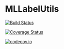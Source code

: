 # MLLabelUtils

[![Build Status](https://travis-ci.org/Evizero/MLLabelUtils.jl.svg?branch=master)](https://travis-ci.org/Evizero/MLLabelUtils.jl)

[![Coverage Status](https://coveralls.io/repos/Evizero/MLLabelUtils.jl/badge.svg?branch=master&service=github)](https://coveralls.io/github/Evizero/MLLabelUtils.jl?branch=master)

[![codecov.io](http://codecov.io/github/Evizero/MLLabelUtils.jl/coverage.svg?branch=master)](http://codecov.io/github/Evizero/MLLabelUtils.jl?branch=master)
